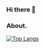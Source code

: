 ### Hi there 👋

### About.
[![Top Langs](https://github-readme-stats.vercel.app/api/top-langs/?username=shubug1015&layout=compact&theme=dark)](https://github.com/anuraghazra/github-readme-stats)
<!--
**allllfo/allllfo** is a ✨ _special_ ✨ repository because its `README.md` (this file) appears on your GitHub profile.

Here are some ideas to get you started:

- 🔭 I’m currently working on ...
- 🌱 I’m currently learning ...
- 👯 I’m looking to collaborate on ...
- 🤔 I’m looking for help with ...
- 💬 Ask me about ...
- 📫 How to reach me: ...
- 😄 Pronouns: ...
- ⚡ Fun fact: ...
-->
